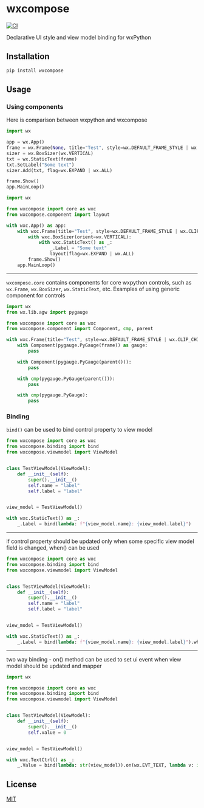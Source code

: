 # wxcompose

[![CI](https://github.com/eumis/wxcompose/actions/workflows/ci.yml/badge.svg?branch=dev)](https://github.com/eumis/wxcompose/actions/workflows/ci.yml)

Declarative UI style and view model binding for wxPython

## Installation

```bash
pip install wxcompose
```

## Usage

### Using components

Here is comparison between wxpython and wxcompose

```python
import wx

app = wx.App()
frame = wx.Frame(None, title="Test", style=wx.DEFAULT_FRAME_STYLE | wx.CLIP_CHILDREN)
sizer = wx.BoxSizer(wx.VERTICAL)
txt = wx.StaticText(frame)
txt.SetLabel("Some text")
sizer.Add(txt, flag=wx.EXPAND | wx.ALL)

frame.Show()
app.MainLoop()
```

```python
import wx

from wxcompose import core as wxc
from wxcompose.component import layout

with wxc.App() as app:
    with wxc.Frame(title="Test", style=wx.DEFAULT_FRAME_STYLE | wx.CLIP_CHILDREN) as frame:
        with wxc.BoxSizer(orient=wx.VERTICAL):
            with wxc.StaticText() as _:
                _.Label = "Some text"
                layout(flag=wx.EXPAND | wx.ALL)
        frame.Show()
    app.MainLoop()
```

---

`wxcompose.core` contains components for core wxpython controls, such as `wx.Frame`, `wx.BoxSizer`, `wx.StaticText`, etc.
Examples of using generic component for controls

```python
import wx
from wx.lib.agw import pygauge

from wxcompose import core as wxc
from wxcompose.component import Component, cmp, parent

with wxc.Frame(title="Test", style=wx.DEFAULT_FRAME_STYLE | wx.CLIP_CHILDREN) as frame:
    with Component(pygauge.PyGauge(frame)) as gauge:
        pass

    with Component(pygauge.PyGauge(parent())):
        pass

    with cmp(pygauge.PyGauge(parent())):
        pass

    with cmp(pygauge.PyGauge):
        pass
```

### Binding

`bind()` can be used to bind control property to view model

```python
from wxcompose import core as wxc
from wxcompose.binding import bind
from wxcompose.viewmodel import ViewModel


class TestViewModel(ViewModel):
    def __init__(self):
        super().__init__()
        self.name = "label"
        self.label = "label"


view_model = TestViewModel()

with wxc.StaticText() as _:
    _.Label = bind(lambda: f"{view_model.name}: {view_model.label}")
```

---

if control property should be updated only when some specific view model field is changed, when() can be used

```python
from wxcompose import core as wxc
from wxcompose.binding import bind
from wxcompose.viewmodel import ViewModel


class TestViewModel(ViewModel):
    def __init__(self):
        super().__init__()
        self.name = "label"
        self.label = "label"


view_model = TestViewModel()

with wxc.StaticText() as _:
    _.Label = bind(lambda: f"{view_model.name}: {view_model.label}").when(lambda: view_model.name)
```

---

two way binding - on() method can be used to set ui event when view model should be updated and mapper

```python
import wx

from wxcompose import core as wxc
from wxcompose.binding import bind
from wxcompose.viewmodel import ViewModel


class TestViewModel(ViewModel):
    def __init__(self):
        super().__init__()
        self.value = 0


view_model = TestViewModel()

with wxc.TextCtrl() as _:
    _.Value = bind(lambda: str(view_model)).on(wx.EVT_TEXT, lambda v: int(v))
```

## License

[MIT](LICENSE)
